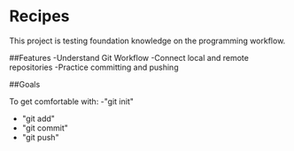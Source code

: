 # Recipes
This project is testing foundation knowledge on the programming workflow.

##Features
-Understand Git Workflow
-Connect local and remote repositories
-Practice committing and pushing

##Goals

To get comfortable with: 
-"git init" 
- "git add" 
- "git commit" 
- "git push" 
 

